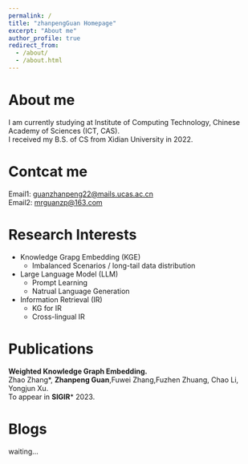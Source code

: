 ```yaml
---
permalink: /
title: "zhanpengGuan Homepage"
excerpt: "About me"
author_profile: true
redirect_from: 
  - /about/
  - /about.html
---
```


About me
======
I am currently studying at Institute of Computing Technology, Chinese Academy of Sciences (ICT, CAS). <br />
I received my B.S. of CS from Xidian University in 2022.

Contcat me
======
Email1: guanzhanpeng22@mails.ucas.ac.cn <br />
Email2: mrguanzp@163.com



  
Research Interests
======
* Knowledge Grapg Embedding (KGE)
  * Imbalanced Scenarios / long-tail data distribution
* Large Language Model (LLM)
  * Prompt Learning 
  * Natrual Language Generation
* Information Retrieval (IR)
  * KG for IR
  * Cross-lingual IR


Publications
======
  **Weighted Knowledge Graph Embedding.**<br />
  Zhao Zhang*, **Zhanpeng Guan**,Fuwei Zhang,Fuzhen Zhuang, Chao Li, Yongjun Xu.<br />
  To appear in **SIGIR*** 2023.
  
Blogs
======
  waiting...